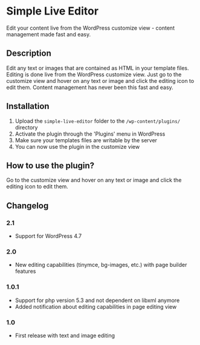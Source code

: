 # Simple Live Editor
Edit your content live from the WordPress customize view - content management made fast and easy.

## Description
Edit any text or images that are contained as HTML in your template files. Editing is done live from the WordPress customize view. Just go to the customize view and hover on any text or image and click the editing icon to edit them. Content management has never been this fast and easy.

## Installation
1. Upload the `simple-live-editor` folder to the `/wp-content/plugins/` directory
2. Activate the plugin through the 'Plugins' menu in WordPress
3. Make sure your templates files are writable by the server
4. You can now use the plugin in the customize view

## How to use the plugin?
Go to the customize view and hover on any text or image and click the editing icon to edit them.

## Changelog

### 2.1
* Support for WordPress 4.7

### 2.0
* New editing capabilities (tinymce, bg-images, etc.) with page builder features

### 1.0.1
* Support for php version 5.3 and not dependent on libxml anymore
* Added notification about editing capabilities in page editing view

### 1.0
* First release with text and image editing
